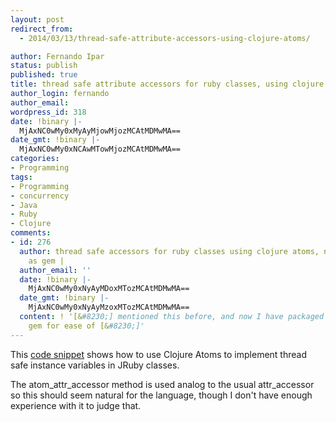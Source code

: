 ```yaml
---
layout: post
redirect_from:
  - 2014/03/13/thread-safe-attribute-accessors-using-clojure-atoms/

author: Fernando Ipar
status: publish
published: true
title: thread safe attribute accessors for ruby classes, using clojure Atoms
author_login: fernando
author_email: 
wordpress_id: 318
date: !binary |-
  MjAxNC0wMy0xMyAyMjowMjozMCAtMDMwMA==
date_gmt: !binary |-
  MjAxNC0wMy0xNCAwMTowMjozMCAtMDMwMA==
categories:
- Programming
tags:
- Programming
- concurrency
- Java
- Ruby
- Clojure
comments:
- id: 276
  author: thread safe accessors for ruby classes using clojure atoms, now packaged
    as gem |
  author_email: ''
  date: !binary |-
    MjAxNC0wMy0xNyAyMDoxMTozMCAtMDMwMA==
  date_gmt: !binary |-
    MjAxNC0wMy0xNyAyMzoxMTozMCAtMDMwMA==
  content: ! '[&#8230;] mentioned this before, and now I have packaged this as a (j)ruby
    gem for ease of [&#8230;]'
---
```

<p>This <a href="https://gist.github.com/fipar/9539935">code snippet</a> shows how to use Clojure Atoms to implement thread safe instance variables in JRuby classes.</p>
<p>The atom_attr_accessor method is used analog to the usual attr_accessor so this should seem natural for the language, though I don't have enough experience with it to judge that.</p>
